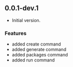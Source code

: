 ## 0.0.1-dev.1

- Initial version.

### Features

- added create command
- added generate command
- added packages command
- added run command


